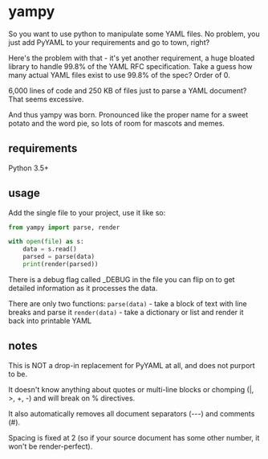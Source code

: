 # yampy

So you want to use python to manipulate some YAML files. No problem, you just add PyYAML to your requirements and go to town, right?

Here's the problem with that - it's yet another requirement, a huge bloated library to handle 99.8% of the YAML RFC specification. Take a guess how many actual YAML files exist to use 99.8% of the spec? Order of 0.

6,000 lines of code and 250 KB of files just to parse a YAML document? That seems excessive.

And thus yampy was born. Pronounced like the proper name for a sweet potato and the word pie, so lots of room for mascots and memes.

## requirements

Python 3.5+

## usage

Add the single file to your project, use it like so:

```python
from yampy import parse, render

with open(file) as s:
    data = s.read()
    parsed = parse(data)
    print(render(parsed))
```

There is a debug flag called \_DEBUG in the file you can flip on to get detailed information as it processes the data.

There are only two functions:
`parse(data)` - take a block of text with line breaks and parse it
`render(data)` - take a dictionary or list and render it back into printable YAML

## notes

This is NOT a drop-in replacement for PyYAML at all, and does not purport to be. 

It doesn't know anything about quotes or multi-line blocks or chomping (|, >, +, -) and will break on % directives.

It also automatically removes all document separators (---) and comments (#).

Spacing is fixed at 2 (so if your source document has some other number, it won't be render-perfect).
